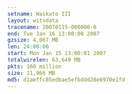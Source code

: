 ```yaml
---
setname: Waikato III
layout: witsdata
tracename: 20070115-000000-0
end: Tue Jan 16 13:00:00 2007
gzsize: 4,067 MB
len: 24:00:00
start: Mon Jan 15 13:00:01 2007
totalwirelen: 63,649 MB
pkts: 160 million
size: 11,966 MB
md5: d1aeffc85edbae5efbddd28e6970e1fd
---
```

